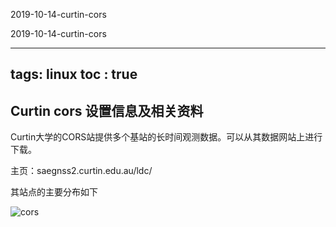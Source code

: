 2019-10-14-curtin-cors

2019-10-14-curtin-cors

---
tags: linux
toc : true
---

## Curtin cors 设置信息及相关资料

Curtin大学的CORS站提供多个基站的长时间观测数据。可以从其数据网站上进行下载。
 
主页：saegnss2.curtin.edu.au/ldc/

其站点的主要分布如下

![cors](../../_resources/4cc5d639ec5346d6b514c658cebd5813.png)


